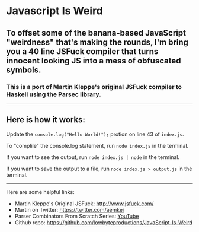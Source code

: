 # Javascript Is Weird

## To offset some of the banana-based JavaScript "weirdness" that's making the rounds, I'm bring you a 40 line JSFuck compiler that turns innocent looking JS into a mess of obfuscated symbols.

### This is a port of Martin Kleppe's original JSFuck compiler to Haskell using the Parsec library.

---

## Here is how it works:

Update the `console.log("Hello World!");` protion on line 43 of `index.js`.

To "complile" the console.log statement, run `node index.js` in the terminal.

If you want to see the output, run `node index.js | node` in the terminal.

If you want to save the output to a file, run `node index.js > output.js` in the
terminal.

---

Here are some helpful links:

- Martin Kleppe's Original JSFuck: http://www.jsfuck.com/
- Martin on Twitter: https://twitter.com/aemkei
- Parser Combinators From Scratch Series:
  [YouTube](https://www.youtube.com/watch?v=6oQLRhw5Ah0&list=PLP29wDx6QmW5yfO1LAgO8kU3aQEj8SIrU&index=1&t=0s)
- Github repo: https://github.com/lowbyteproductions/JavaScript-Is-Weird
